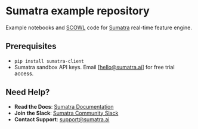 # Sumatra example repository

Example notebooks and [SCOWL](https://docs.sumatra.ai/scowl/) code for [Sumatra](https://sumatra.ai) real-time feature engine.

## Prerequisites

* `pip install sumatra-client`
* Sumatra sandbox API keys. Email [hello@sumatra.ai] for free trial access.

## Need Help?

* **Read the Docs**: [Sumatra Documentation](https://docs.sumatra.ai)
* **Join the Slack**: [Sumatra Community Slack](https://join.slack.com/t/sumatracommunity/shared_invite/zt-omv59it2-VWP4GwOOXdxnfl~F~Axf2w)
* **Contact Support**: [support@sumatra.ai](mailto:support@sumatra.ai)
